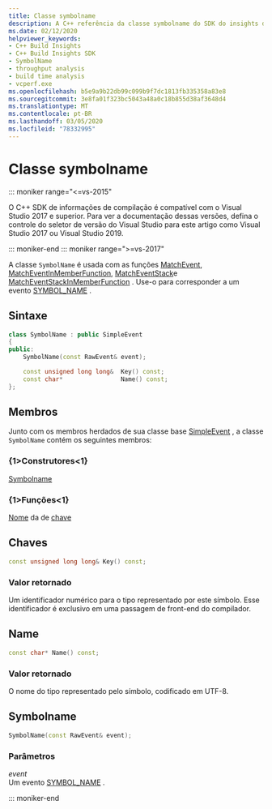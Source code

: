 ```yaml
---
title: Classe symbolname
description: A C++ referência da classe symbolname do SDK do insights do Build.
ms.date: 02/12/2020
helpviewer_keywords:
- C++ Build Insights
- C++ Build Insights SDK
- SymbolName
- throughput analysis
- build time analysis
- vcperf.exe
ms.openlocfilehash: b5e9a9b22db99c099b9f7dc1813fb335358a83e8
ms.sourcegitcommit: 3e8fa01f323bc5043a48a0c18b855d38af3648d4
ms.translationtype: MT
ms.contentlocale: pt-BR
ms.lasthandoff: 03/05/2020
ms.locfileid: "78332995"
---
```

# <a name="symbolname-class"></a>Classe symbolname

::: moniker range="<=vs-2015"

O C++ SDK de informações de compilação é compatível com o Visual Studio 2017 e superior. Para ver a documentação dessas versões, defina o controle do seletor de versão do Visual Studio para este artigo como Visual Studio 2017 ou Visual Studio 2019.

::: moniker-end
::: moniker range=">=vs-2017"

A classe `SymbolName` é usada com as funções [MatchEvent](../functions/match-event.md), [MatchEventInMemberFunction](../functions/match-event-in-member-function.md), [MatchEventStack](../functions/match-event-stack.md)e [MatchEventStackInMemberFunction](../functions/match-event-stack-in-member-function.md) . Use-o para corresponder a um evento [SYMBOL_NAME](../event-table.md#symbol-name) .

## <a name="syntax"></a>Sintaxe

```cpp
class SymbolName : public SimpleEvent
{
public:
    SymbolName(const RawEvent& event);

    const unsigned long long&  Key() const;
    const char*                Name() const;
};
```

## <a name="members"></a>Membros

Junto com os membros herdados de sua classe base [SimpleEvent](simple-event.md) , a classe `SymbolName` contém os seguintes membros:

### <a name="constructors"></a>{1&gt;Construtores&lt;1}

[Symbolname](#symbol-name)

### <a name="functions"></a>{1&gt;Funções&lt;1}

[Nome](#name) da
de [chave](#key)

## <a name="key"></a>Chaves

```cpp
const unsigned long long& Key() const;
```

### <a name="return-value"></a>Valor retornado

Um identificador numérico para o tipo representado por este símbolo. Esse identificador é exclusivo em uma passagem de front-end do compilador.

## <a name="name"></a> Name

```cpp
const char* Name() const;
```

### <a name="return-value"></a>Valor retornado

O nome do tipo representado pelo símbolo, codificado em UTF-8.

## <a name="symbol-name"></a>Symbolname

```cpp
SymbolName(const RawEvent& event);
```

### <a name="parameters"></a>Parâmetros

*event*\
Um evento [SYMBOL_NAME](../event-table.md#symbol-name) .

::: moniker-end
